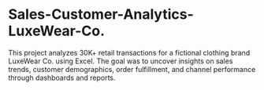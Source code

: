 # Sales-Customer-Analytics-LuxeWear-Co.
This project analyzes 30K+ retail transactions for a fictional clothing brand LuxeWear Co. using Excel. The goal was to uncover insights on sales trends, customer demographics, order fulfillment, and channel performance through dashboards and reports.
